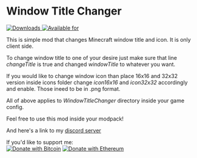 # Window Title Changer

[![Downloads](http://cf.way2muchnoise.eu/full_359527_downloads.svg)
![Available for](http://cf.way2muchnoise.eu/versions/359527.svg)](https://www.curseforge.com/minecraft/mc-mods/window-title-changer)

This is simple mod that changes Minecraft window title and icon. It is only client side.

To change window title to one of your desire just make sure that line _changeTitle_ is true and changed _windowTitle_ to whatever you want.

If you would like to change window icon than place 16x16 and 32x32 version inside icons folder change _icon16x16_ and _icon32x32_ accordingly and enable. Those ineed to be in .png format.

All of above applies to _WindowTitleChanger_ directory inside your game config.

Feel free to use this mod inside your modpack!

And here's a link to my [discord server](https://discord.gg/ktasEy4) 


If you'd like to support me:  
[![Donate with Bitcoin](https://en.cryptobadges.io/badge/micro/bc1qwnqrdv5rs36tkfgxmnkw5f7qx4nhsncy5kj69s)](https://en.cryptobadges.io/donate/bc1qwnqrdv5rs36tkfgxmnkw5f7qx4nhsncy5kj69s)
[![Donate with Ethereum](https://en.cryptobadges.io/badge/micro/0xF196c12b0A013d91015c541E63A87BA636851871)](https://en.cryptobadges.io/donate/0xF196c12b0A013d91015c541E63A87BA636851871)

